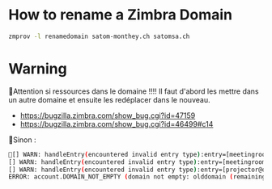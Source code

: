# How to rename a Zimbra Domain

```bash
zmprov -l renamedomain satom-monthey.ch satomsa.ch
```
# Warning 

Attention si ressources dans le domaine !!!! Il faut d'abord les mettre dans un autre domaine et ensuite les redéplacer dans le nouveau.
* https://bugzilla.zimbra.com/show_bug.cgi?id=47159
* https://bugzilla.zimbra.com/show_bug.cgi?id=46499#c14

Sinon :

```bash
[] WARN: handleEntry(encountered invalid entry type):entry=[meetingroom1@olddomain]
[] WARN: handleEntry(encountered invalid entry type):entry=[meetingroom2@olddomain]
[] WARN: handleEntry(encountered invalid entry type):entry=[projector@olddomain]
ERROR: account.DOMAIN_NOT_EMPTY (domain not empty: olddomain (remaining entries: [uid=projector,ou=people,dc=olddomain] [uid=meetingroom2,ou=people,dc=olddomain] [uid=meetingroom1,ou=people,dc=olddomain] ...)) (cause: com.zimbra.cs.ldap.LdapException$LdapContextNotEmptyException context not empty - unable delete: subordinate objects must be deleted first)L'ancien domaine et le nouveau sont en "Shutdown". Impossible de faire des changements.Pour enlever le mode "Shutdown"zmprov -l md olddomain zimbraDomainRenameInfo ''zmprov -l md olddomain zimbraDomainStatus activezmprov fc domain oldomainEnsuite, depuis la console déplacer de domaine les ressources. Relancer le rename. Et redeplacer les ressources
```